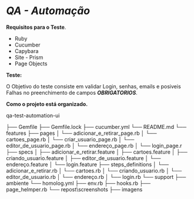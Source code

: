 # _QA - Automação_

**Requisitos para o Teste**.

* Ruby
* Cucumber
* Capybara
* Site - Prism
* Page Objects

**Teste:**

O Objetivo do teste consiste em validar Login, senhas, emails e posiveis Falhas no preenchimento de campos **_OBRIGATORIOS_**.

**Como o projeto está organizado.**

qa-test-automation-ui

├── Gemfile
├── Gemfile.lock
├── cucumber.yml
└── README.md
└── features
    ├── pages
    │   └── adicionar_e_retirar_page.rb
    │   └── cartoes_page.rb
    │   └── criar_usuario_page.rb
    │   └── editor_de_usuario_page.rb
    │   └── endereço_page.rb
    │   └── login_page.r
    ├── specs
    │   ├── adicionar_e_retirar.feature
    │   ├── cartoes.feature
    │   ├── criando_usuario.feature
    │   ├── editor_de_usuario.feature
    │   └── endereço.feature
    │   └── login.feature
    ├── steps_definitions
    │   └── adicionar_e_retirar.rb
    │   └── cartoes.rb
    │   └── criando_usuario.rb
    │   └── editor_de_usuario.rb
    │   └── endereço.rb
    │   └── login.rb
    └── support
        ├── ambiente
            └── homolog.yml
        ├── env.rb
        ├── hooks.rb
        ├── page_helmper.rb
    └── repost\screenshots
        ├── imagens
